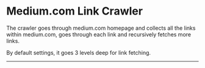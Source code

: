 # Medium.com Link Crawler

The crawler goes through medium.com homepage and collects all the links within medium.com, goes through each link and recursively fetches more links.

By default settings, it goes 3 levels deep for link fetching.

---
